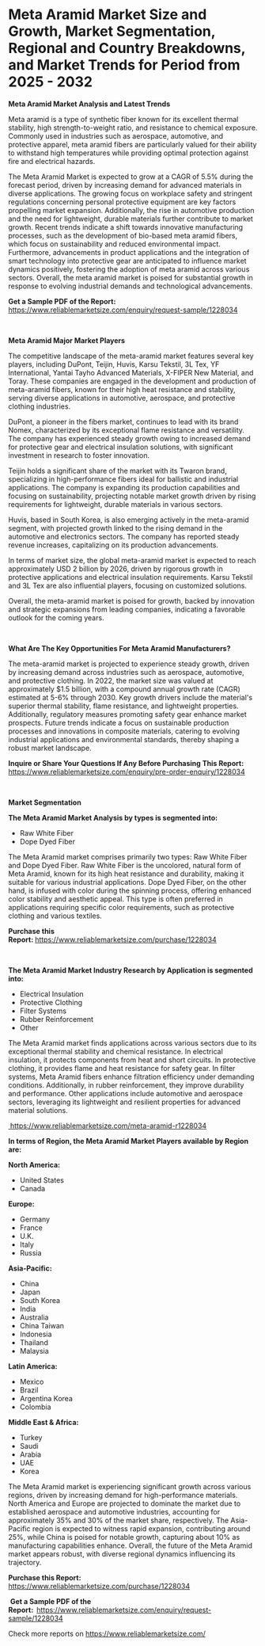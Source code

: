 <p><h1>Meta Aramid Market Size and Growth, Market Segmentation, Regional and Country Breakdowns, and Market Trends for Period from 2025 -  2032</h1></p><p><strong>Meta Aramid Market Analysis and Latest Trends</strong></p>
<p><p>Meta aramid is a type of synthetic fiber known for its excellent thermal stability, high strength-to-weight ratio, and resistance to chemical exposure. Commonly used in industries such as aerospace, automotive, and protective apparel, meta aramid fibers are particularly valued for their ability to withstand high temperatures while providing optimal protection against fire and electrical hazards.</p><p>The Meta Aramid Market is expected to grow at a CAGR of 5.5% during the forecast period, driven by increasing demand for advanced materials in diverse applications. The growing focus on workplace safety and stringent regulations concerning personal protective equipment are key factors propelling market expansion. Additionally, the rise in automotive production and the need for lightweight, durable materials further contribute to market growth. Recent trends indicate a shift towards innovative manufacturing processes, such as the development of bio-based meta aramid fibers, which focus on sustainability and reduced environmental impact. Furthermore, advancements in product applications and the integration of smart technology into protective gear are anticipated to influence market dynamics positively, fostering the adoption of meta aramid across various sectors. Overall, the meta aramid market is poised for substantial growth in response to evolving industrial demands and technological advancements.</p></p>
<p><strong>Get a Sample PDF of the Report:&nbsp;</strong> <a href="https://www.reliablemarketsize.com/enquiry/request-sample/1228034?utm_campaign=3536&utm_medium=2&utm_source=Github&utm_content=ia&utm_term=01042025&utm_id=meta-aramid">https://www.reliablemarketsize.com/enquiry/request-sample/1228034</a></p>
<p>&nbsp;</p>
<p><strong>Meta Aramid Major Market Players</strong></p>
<p><p>The competitive landscape of the meta-aramid market features several key players, including DuPont, Teijin, Huvis, Karsu Tekstil, 3L Tex, YF International, Yantai Tayho Advanced Materials, X-FIPER New Material, and Toray. These companies are engaged in the development and production of meta-aramid fibers, known for their high heat resistance and stability, serving diverse applications in automotive, aerospace, and protective clothing industries.</p><p>DuPont, a pioneer in the fibers market, continues to lead with its brand Nomex, characterized by its exceptional flame resistance and versatility. The company has experienced steady growth owing to increased demand for protective gear and electrical insulation solutions, with significant investment in research to foster innovation.</p><p>Teijin holds a significant share of the market with its Twaron brand, specializing in high-performance fibers ideal for ballistic and industrial applications. The company is expanding its production capabilities and focusing on sustainability, projecting notable market growth driven by rising requirements for lightweight, durable materials in various sectors.</p><p>Huvis, based in South Korea, is also emerging actively in the meta-aramid segment, with projected growth linked to the rising demand in the automotive and electronics sectors. The company has reported steady revenue increases, capitalizing on its production advancements.</p><p>In terms of market size, the global meta-aramid market is expected to reach approximately USD 2 billion by 2026, driven by rigorous growth in protective applications and electrical insulation requirements. Karsu Tekstil and 3L Tex are also influential players, focusing on customized solutions.</p><p>Overall, the meta-aramid market is poised for growth, backed by innovation and strategic expansions from leading companies, indicating a favorable outlook for the coming years.</p></p>
<p>&nbsp;</p>
<p><strong>What Are The Key Opportunities For Meta Aramid Manufacturers?</strong></p>
<p><p>The meta-aramid market is projected to experience steady growth, driven by increasing demand across industries such as aerospace, automotive, and protective clothing. In 2022, the market size was valued at approximately $1.5 billion, with a compound annual growth rate (CAGR) estimated at 5-6% through 2030. Key growth drivers include the material's superior thermal stability, flame resistance, and lightweight properties. Additionally, regulatory measures promoting safety gear enhance market prospects. Future trends indicate a focus on sustainable production processes and innovations in composite materials, catering to evolving industrial applications and environmental standards, thereby shaping a robust market landscape.</p></p>
<p><strong>Inquire or Share Your Questions If Any Before Purchasing This Report:</strong> <a href="https://www.reliablemarketsize.com/enquiry/pre-order-enquiry/1228034?utm_campaign=3536&utm_medium=2&utm_source=Github&utm_content=ia&utm_term=01042025&utm_id=meta-aramid">https://www.reliablemarketsize.com/enquiry/pre-order-enquiry/1228034</a></p>
<p>&nbsp;</p>
<p><strong>Market Segmentation</strong></p>
<p><strong>The Meta Aramid Market Analysis by types is segmented into:</strong></p>
<p><ul><li>Raw White Fiber</li><li>Dope Dyed Fiber</li></ul></p>
<p><p>The Meta Aramid market comprises primarily two types: Raw White Fiber and Dope Dyed Fiber. Raw White Fiber is the uncolored, natural form of Meta Aramid, known for its high heat resistance and durability, making it suitable for various industrial applications. Dope Dyed Fiber, on the other hand, is infused with color during the spinning process, offering enhanced color stability and aesthetic appeal. This type is often preferred in applications requiring specific color requirements, such as protective clothing and various textiles.</p></p>
<p><strong>Purchase this Report:&nbsp;</strong><a href="https://www.reliablemarketsize.com/purchase/1228034?utm_campaign=3536&utm_medium=2&utm_source=Github&utm_content=ia&utm_term=01042025&utm_id=meta-aramid">https://www.reliablemarketsize.com/purchase/1228034</a></p>
<p>&nbsp;</p>
<p><strong>The Meta Aramid Market Industry Research by Application is segmented into:</strong></p>
<p><ul><li>Electrical Insulation</li><li>Protective Clothing</li><li>Filter Systems</li><li>Rubber Reinforcement</li><li>Other</li></ul></p>
<p><p>The Meta Aramid market finds applications across various sectors due to its exceptional thermal stability and chemical resistance. In electrical insulation, it protects components from heat and short circuits. In protective clothing, it provides flame and heat resistance for safety gear. In filter systems, Meta Aramid fibers enhance filtration efficiency under demanding conditions. Additionally, in rubber reinforcement, they improve durability and performance. Other applications include automotive and aerospace sectors, leveraging its lightweight and resilient properties for advanced material solutions.</p></p>
<p><a href="https://www.reliablemarketsize.com/meta-aramid-r1228034?utm_campaign=3536&utm_medium=2&utm_source=Github&utm_content=ia&utm_term=01042025&utm_id=meta-aramid">&nbsp;https://www.reliablemarketsize.com/meta-aramid-r1228034</a></p>
<p><strong>In terms of Region, the Meta Aramid Market Players available by Region are:</strong></p>
<p>
    <p> <strong> North America: </strong>
        <ul>
            <li>United States</li>
            <li>Canada</li>
        </ul>
        </p> 
    <p> <strong> Europe: </strong>
        <ul>
            <li>Germany</li>
            <li>France</li>
            <li>U.K.</li>
            <li>Italy</li>
            <li>Russia</li>
        </ul>
        </p> 
    <p> <strong> Asia-Pacific: </strong>
        <ul>
            <li>China</li>
            <li>Japan</li>
            <li>South Korea</li>
            <li>India</li>
            <li>Australia</li>
            <li>China Taiwan</li>
            <li>Indonesia</li>
            <li>Thailand</li>
            <li>Malaysia</li>
        </ul>
        </p> 
    <p> <strong> Latin America: </strong>
        <ul>
            <li>Mexico</li>
            <li>Brazil</li>
            <li>Argentina Korea</li>
            <li>Colombia</li>
        </ul>
        </p> 
    <p> <strong> Middle East & Africa: </strong>
        <ul>
            <li>Turkey</li>
            <li>Saudi</li>
            <li>Arabia</li>
            <li>UAE</li>
            <li>Korea</li>
        </ul>
    </p>
    </p>
<p><p>The Meta Aramid market is experiencing significant growth across various regions, driven by increasing demand for high-performance materials. North America and Europe are projected to dominate the market due to established aerospace and automotive industries, accounting for approximately 35% and 30% of the market share, respectively. The Asia-Pacific region is expected to witness rapid expansion, contributing around 25%, while China is poised for notable growth, capturing about 10% as manufacturing capabilities enhance. Overall, the future of the Meta Aramid market appears robust, with diverse regional dynamics influencing its trajectory.</p></p>
<p><strong>Purchase this Report: </strong><a href="https://www.reliablemarketsize.com/purchase/1228034?utm_campaign=3536&utm_medium=2&utm_source=Github&utm_content=ia&utm_term=01042025&utm_id=meta-aramid">https://www.reliablemarketsize.com/purchase/1228034</a></p>
<p>&nbsp;<strong>Get a Sample PDF of the Report:&nbsp;&nbsp;</strong><a href="https://www.reliablemarketsize.com/enquiry/request-sample/1228034?utm_campaign=3536&utm_medium=2&utm_source=Github&utm_content=ia&utm_term=01042025&utm_id=meta-aramid">https://www.reliablemarketsize.com/enquiry/request-sample/1228034</a></p>
<p><strong></strong></p>
<p>Check more reports on <a href="https://www.reliablemarketsize.com/?utm_campaign=3536&utm_medium=2&utm_source=Github&utm_content=ia&utm_term=01042025&utm_id=meta-aramid">https://www.reliablemarketsize.com/</a></p>